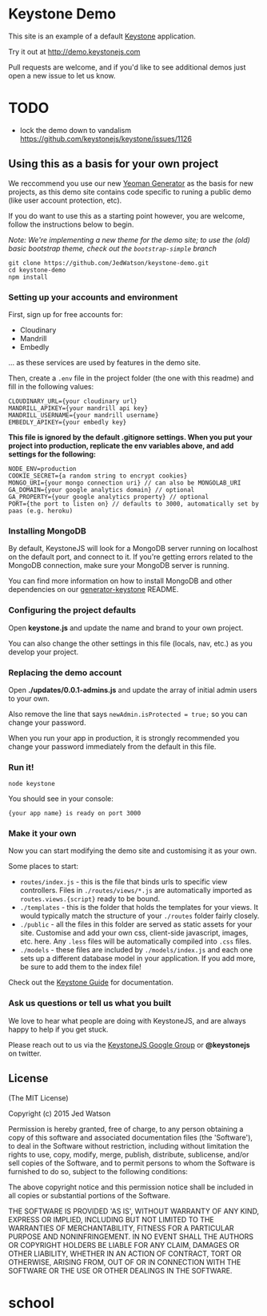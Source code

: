 Keystone Demo
=============

This site is an example of a default [Keystone](http://keystonejs.com) application.

Try it out at http://demo.keystonejs.com

Pull requests are welcome, and if you'd like to see additional demos just open a new issue to let us know.

# TODO
* lock the demo down to vandalism https://github.com/keystonejs/keystone/issues/1126

## Using this as a basis for your own project

We reccommend you use our new [Yeoman Generator](https://github.com/JedWatson/generator-keystone) as the basis for new projects, as this demo site contains code specific to runing a public demo (like user account protection, etc).

If you do want to use this as a starting point however, you are welcome, follow the instructions below to begin.

*Note: We're implementing a new theme for the demo site; to use the (old) basic bootstrap theme, check out the `bootstrap-simple` branch*

    git clone https://github.com/JedWatson/keystone-demo.git
    cd keystone-demo
    npm install

### Setting up your accounts and environment

First, sign up for free accounts for:

*   Cloudinary
*   Mandrill
*   Embedly

... as these services are used by features in the demo site.

Then, create a `.env` file in the project folder (the one with this readme) and fill in the following values:

    CLOUDINARY_URL={your cloudinary url}
    MANDRILL_APIKEY={your mandrill api key}
    MANDRILL_USERNAME={your mandrill username}
    EMBEDLY_APIKEY={your embedly key}

**This file is ignored by the default .gitignore settings. When you put your project into production, replicate the env variables above, and add settings for the following:**

    NODE_ENV=production
    COOKIE_SECRET={a random string to encrypt cookies}
    MONGO_URI={your mongo connection uri} // can also be MONGOLAB_URI
    GA_DOMAIN={your google analytics domain} // optional
    GA_PROPERTY={your google analytics property} // optional
    PORT={the port to listen on} // defaults to 3000, automatically set by paas (e.g. heroku)


### Installing MongoDB

By default, KeystoneJS will look for a MongoDB server running on localhost on the default port, and connect to it. If you're getting errors related to the MongoDB connection, make sure your MongoDB server is running.

You can find more information on how to install MongoDB and other dependencies on our [generator-keystone](https://github.com/keystonejs/generator-keystone) README.

### Configuring the project defaults

Open **keystone.js** and update the name and brand to your own project.

You can also change the other settings in this file (locals, nav, etc.) as you develop your project.


### Replacing the demo account

Open **./updates/0.0.1-admins.js** and update the array of initial admin users to your own.

Also remove the line that says `newAdmin.isProtected = true;` so you can change your password.

When you run your app in production, it is strongly recommended you change your password immediately from the default in this file.

### Run it!

`node keystone`

You should see in your console:

`{your app name} is ready on port 3000`

### Make it your own

Now you can start modifying the demo site and customising it as your own.

Some places to start:

*   `routes/index.js` - this is the file that binds urls to specific view controllers. Files in `./routes/views/*.js` are automatically imported as `routes.views.{script}` ready to be bound.
*   `./templates` - this is the folder that holds the templates for your views. It would typically match the structure of your `./routes` folder fairly closely.
*   `./public` - all the files in this folder are served as static assets for your site. Customise and add your own css, client-side javascript, images, etc. here. Any `.less` files will be automatically compiled into `.css` files.
*   `./models` - these files are included by `./models/index.js` and each one sets up a different database model in your application. If you add more, be sure to add them to the index file!

Check out the [Keystone Guide](http://keystonejs.com/guide) for documentation.

### Ask us questions or tell us what you built

We love to hear what people are doing with KeystoneJS, and are always happy to help if you get stuck.

Please reach out to us via the [KeystoneJS Google Group](https://groups.google.com/d/forum/keystonejs) or **@keystonejs** on twitter.

## License

(The MIT License)

Copyright (c) 2015 Jed Watson

Permission is hereby granted, free of charge, to any person obtaining
a copy of this software and associated documentation files (the
'Software'), to deal in the Software without restriction, including
without limitation the rights to use, copy, modify, merge, publish,
distribute, sublicense, and/or sell copies of the Software, and to
permit persons to whom the Software is furnished to do so, subject to
the following conditions:

The above copyright notice and this permission notice shall be
included in all copies or substantial portions of the Software.

THE SOFTWARE IS PROVIDED 'AS IS', WITHOUT WARRANTY OF ANY KIND,
EXPRESS OR IMPLIED, INCLUDING BUT NOT LIMITED TO THE WARRANTIES OF
MERCHANTABILITY, FITNESS FOR A PARTICULAR PURPOSE AND NONINFRINGEMENT.
IN NO EVENT SHALL THE AUTHORS OR COPYRIGHT HOLDERS BE LIABLE FOR ANY
CLAIM, DAMAGES OR OTHER LIABILITY, WHETHER IN AN ACTION OF CONTRACT,
TORT OR OTHERWISE, ARISING FROM, OUT OF OR IN CONNECTION WITH THE
SOFTWARE OR THE USE OR OTHER DEALINGS IN THE SOFTWARE.
# school
